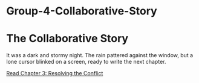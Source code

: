 # Group-4-Collaborative-Story

# The Collaborative Story
It was a dark and stormy night. The rain pattered against the window, but a lone cursor blinked on a screen, ready to write the next chapter.

[Read Chapter 3: Resolving the Conflict](./chapter_3.py)
